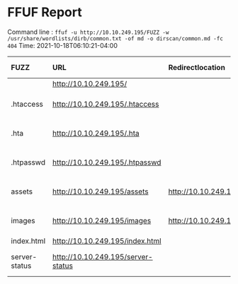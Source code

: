 # FFUF Report

  Command line : `ffuf -u http://10.10.249.195/FUZZ -w /usr/share/wordlists/dirb/common.txt -of md -o dirscan/common.md -fc 404`
  Time: 2021-10-18T06:10:21-04:00

  | FUZZ | URL | Redirectlocation | Position | Status Code | Content Length | Content Words | Content Lines | Content Type | ResultFile |
  | :- | :-- | :--------------- | :---- | :------- | :---------- | :------------- | :------------ | :--------- | :----------- |
  |  | http://10.10.249.195/ |  | 1 | 200 | 10351 | 428 | 305 | text/html |  |
  | .htaccess | http://10.10.249.195/.htaccess |  | 12 | 403 | 278 | 20 | 10 | text/html; charset=iso-8859-1 |  |
  | .hta | http://10.10.249.195/.hta |  | 11 | 403 | 278 | 20 | 10 | text/html; charset=iso-8859-1 |  |
  | .htpasswd | http://10.10.249.195/.htpasswd |  | 13 | 403 | 278 | 20 | 10 | text/html; charset=iso-8859-1 |  |
  | assets | http://10.10.249.195/assets | http://10.10.249.195/assets/ | 499 | 301 | 315 | 20 | 10 | text/html; charset=iso-8859-1 |  |
  | images | http://10.10.249.195/images | http://10.10.249.195/images/ | 1991 | 301 | 315 | 20 | 10 | text/html; charset=iso-8859-1 |  |
  | index.html | http://10.10.249.195/index.html |  | 2020 | 200 | 10351 | 428 | 305 | text/html |  |
  | server-status | http://10.10.249.195/server-status |  | 3588 | 403 | 278 | 20 | 10 | text/html; charset=iso-8859-1 |  |
  